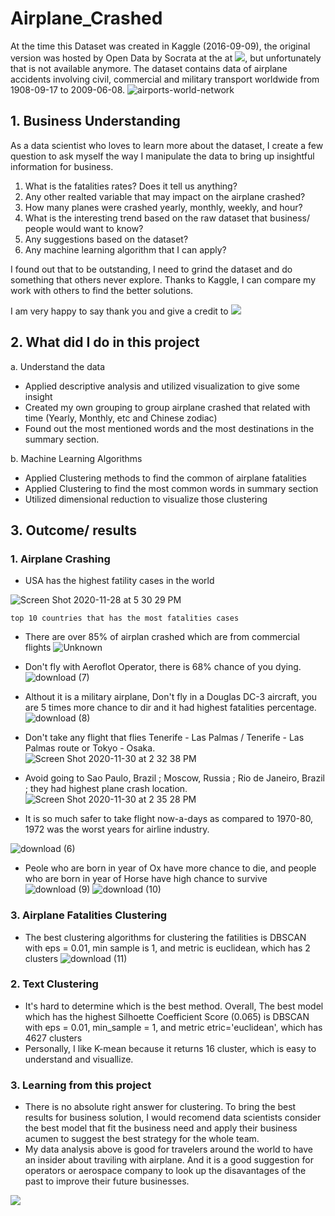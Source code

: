 # Airplane_Crashed

At the time this Dataset was created in Kaggle (2016-09-09), the original version was hosted by Open Data by Socrata at the at [![](https://img.shields.io/badge/Data-Orginal__data__set-blue)](https://opendata.socrata.com/Government/Airplane-Crashes-and-Fatalities-Since-1908/q2te-8cvq), but unfortunately that is not available anymore. The dataset contains data of airplane accidents involving civil, commercial and military transport worldwide from 1908-09-17 to 2009-06-08.
![airports-world-network](https://user-images.githubusercontent.com/63126292/100527674-00053d00-319a-11eb-8c97-93025d1dc632.png)

## 1. Business Understanding
As a data scientist who loves to learn more about the dataset, I create a few question to ask myself the way I manipulate the data to bring up insightful information for business.

1. What is the fatalities rates? Does it tell us anything?
2. Any other realted variable that may impact on the airplane crashed?
3. How many planes were crashed yearly, monthly, weekly, and hour?
4. What is the interesting trend based on the raw dataset that business/ people would want to know?
5. Any suggestions based on the dataset?
6. Any machine learning algorithm that I can apply?

I found out that to be outstanding, I need to grind the dataset and do something that others never explore. Thanks to Kaggle, I can compare my work with others to find the better solutions.

I am very happy to say thank you and give a credit to [![](https://img.shields.io/badge/Kaggle-Data-blue?logo=Kaggle)](https://www.kaggle.com/saurograndi/airplane-crashes-since-1908)

## 2. What did I do in this project

a. Understand the data
* Applied descriptive analysis and utilized visualization to give some insight
* Created my own grouping to group airplane crashed that related with time (Yearly, Monthly, etc and Chinese zodiac)
* Found out the most mentioned words and the most destinations in the summary section.

b. Machine Learning Algorithms
* Applied Clustering methods to find the common of airplane fatalities
* Applied Clustering to find the most common words in summary section
* Utilized dimensional reduction to visualize those clustering

## 3. Outcome/ results

### 1. Airplane Crashing

* USA has the highest fatility cases in the world

![Screen Shot 2020-11-28 at 5 30 29 PM](https://user-images.githubusercontent.com/63126292/100528183-75274100-319f-11eb-819a-49755eb20a10.png)

`top 10 countries that has the most fatalities cases`
* There are over 85% of airplan crashed which are from commercial flights
![Unknown](https://user-images.githubusercontent.com/63126292/100528169-35605980-319f-11eb-96c2-1eb0e23fac64.png)
* Don't fly with Aeroflot Operator, there is 68% chance of you dying.
![download (7)](https://user-images.githubusercontent.com/63126292/100661072-8ba4d800-3318-11eb-8ff3-a991ba19e87d.png)

* Althout it is a military airplane, Don't fly in a Douglas DC-3 aircraft, you are 5 times more chance to dir and it had highest fatalities percentage.
![download (8)](https://user-images.githubusercontent.com/63126292/100661233-c4dd4800-3318-11eb-9313-b69f8eab1d3c.png)

* Don't take any flight that flies Tenerife - Las Palmas / Tenerife - Las Palmas route or Tokyo - Osaka.
![Screen Shot 2020-11-30 at 2 32 38 PM](https://user-images.githubusercontent.com/63126292/100661381-040b9900-3319-11eb-9808-a040843f7fe9.png)

* Avoid going to Sao Paulo, Brazil ; Moscow, Russia ; Rio de Janeiro, Brazil ; they had highest plane crash location.
![Screen Shot 2020-11-30 at 2 35 28 PM](https://user-images.githubusercontent.com/63126292/100661672-695f8a00-3319-11eb-806d-68a5d4354ac1.png)

* It is so much safer to take flight now-a-days as compared to 1970-80, 1972 was the worst years for airline industry.

![download (6)](https://user-images.githubusercontent.com/63126292/100660930-539d9500-3318-11eb-8aec-2f11c7091964.png)


* Peole who are born in year of Ox have more chance to die, and people who are born in year of Horse have high chance to survive
![download (9)](https://user-images.githubusercontent.com/63126292/100661775-9a3fbf00-3319-11eb-8103-5b35c5bc2d9e.png)
![download (10)](https://user-images.githubusercontent.com/63126292/100661776-9ad85580-3319-11eb-8108-c98376f7e609.png)

### 3. Airplane Fatalities Clustering
* The best clustering algorithms for clustering the fatilities is DBSCAN with eps = 0.01, min sample is 1, and metric is euclidean, which has 2 clusters
![download (11)](https://user-images.githubusercontent.com/63126292/100666375-8480c880-331e-11eb-9d2c-2c8f98bb6353.png)

### 2. Text Clustering
* It's hard to determine which is the best method. Overall, The best model which has the highest Silhoette Coefficient Score (0.065) is DBSCAN with eps = 0.01, min_sample = 1, and metric etric='euclidean', which has 4627 clusters
* Personally, I like K-mean because it returns 16 cluster, which is easy to understand and visuallize. 


### 3. Learning from this project
* There is no absolute right answer for clustering. To bring the best results for business solution, I would recomend data scientists consider the best model that fit the business need and apply their business acumen to suggest the best strategy for the whole team.
* My data analysis above is good for travelers around the world to have an insider about traviling with airplane. And it is a good suggestion for operators or aerospace company to look up the disavantages of the past to improve their future businesses.

[![](https://img.shields.io/badge/PyTorch-Run_in_Colab-EE4C2C?logo=PyTorch)](https://www.kaggle.com/saurograndi/airplane-crashes-since-1908)


